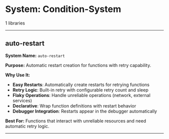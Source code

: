 # System: Condition-System

1 libraries

---

## auto-restart

**System Name:** `auto-restart`

**Purpose:** Automatic restart creation for functions with retry capability.

**Why Use It:**
- **Easy Restarts**: Automatically create restarts for retrying functions
- **Retry Logic**: Built-in retry with configurable retry count and sleep
- **Flaky Operations**: Handle unreliable operations (network, external services)
- **Declarative**: Wrap function definitions with restart behavior
- **Debugger Integration**: Restarts appear in the debugger automatically

**Best For:** Functions that interact with unreliable resources and need automatic retry logic.

---


